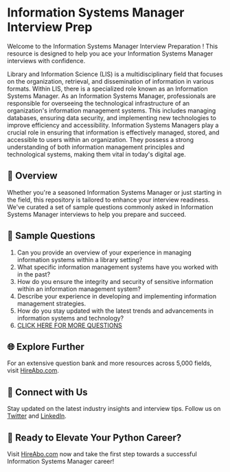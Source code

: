 # Information Systems Manager Interview Prep

Welcome to the Information Systems Manager Interview Preparation ! This resource is designed to help you ace your Information Systems Manager interviews with confidence.

Library and Information Science (LIS) is a multidisciplinary field that focuses on the organization, retrieval, and dissemination of information in various formats. Within LIS, there is a specialized role known as an Information Systems Manager. As an Information Systems Manager, professionals are responsible for overseeing the technological infrastructure of an organization's information management systems. This includes managing databases, ensuring data security, and implementing new technologies to improve efficiency and accessibility. Information Systems Managers play a crucial role in ensuring that information is effectively managed, stored, and accessible to users within an organization. They possess a strong understanding of both information management principles and technological systems, making them vital in today's digital age.

## 🚀 Overview

Whether you're a seasoned Information Systems Manager or just starting in the field, this repository is tailored to enhance your interview readiness. We've curated a set of sample questions commonly asked in Information Systems Manager interviews to help you prepare and succeed.

## 📝 Sample Questions

1. Can you provide an overview of your experience in managing information systems within a library setting?
2. What specific information management systems have you worked with in the past?
3. How do you ensure the integrity and security of sensitive information within an information management system?
4. Describe your experience in developing and implementing information management strategies.
5. How do you stay updated with the latest trends and advancements in information systems and technology?
6. [CLICK HERE FOR MORE QUESTIONS](https://hireabo.com/job/18_1_25/Information%20Systems%20Manager)

## 🌐 Explore Further

For an extensive question bank and more resources across 5,000 fields, visit [HireAbo.com](https://www.hireabo.com).

## 📱 Connect with Us

Stay updated on the latest industry insights and interview tips. Follow us on [Twitter](https://twitter.com/hireabo) and [LinkedIn](https://www.linkedin.com/in/hire-abo-3609972a8/).

## 🚀 Ready to Elevate Your Python Career?

Visit [HireAbo.com](https://www.hireabo.com) now and take the first step towards a successful Information Systems Manager career!